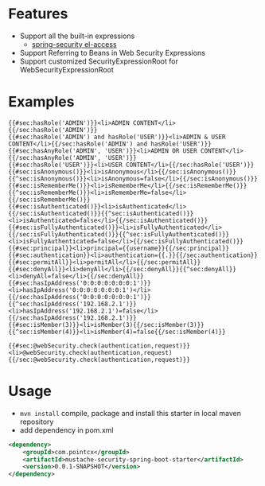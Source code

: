 # Features
- Support all the built-in expressions
    - [spring-security el-access](https://docs.spring.io/spring-security/site/docs/4.2.x/reference/html/el-access.html)
- Support Referring to Beans in Web Security Expressions
- Support customized SecurityExpressionRoot for WebSecurityExpressionRoot    
    
# Examples
```text
{{#sec:hasRole('ADMIN')}}<li>ADMIN CONTENT</li>{{/sec:hasRole('ADMIN')}}
{{#sec:hasRole('ADMIN') and hasRole('USER')}}<li>ADMIN & USER CONTENT</li>{{/sec:hasRole('ADMIN') and hasRole('USER')}}
{{#sec:hasAnyRole('ADMIN', 'USER')}}<li>ADMIN OR USER CONTENT</li>{{/sec:hasAnyRole('ADMIN', 'USER')}}
{{#sec:hasRole('USER')}}<li>USER CONTENT</li>{{/sec:hasRole('USER')}}
{{#sec:isAnonymous()}}<li>isAnonymous</li>{{/sec:isAnonymous()}}{{^sec:isAnonymous()}}<li>isAnonymous=false</li>{{/sec:isAnonymous()}}
{{#sec:isRememberMe()}}<li>isRememberMe</li>{{/sec:isRememberMe()}}{{^sec:isRememberMe()}}<li>isRememberMe=false</li>{{/sec:isRememberMe()}}
{{#sec:isAuthenticated()}}<li>isAuthenticated</li>{{/sec:isAuthenticated()}}{{^sec:isAuthenticated()}}<li>isAuthenticated=false</li>{{/sec:isAuthenticated()}}
{{#sec:isFullyAuthenticated()}}<li>isFullyAuthenticated</li>{{/sec:isFullyAuthenticated()}}{{^sec:isFullyAuthenticated()}}<li>isFullyAuthenticated=false</li>{{/sec:isFullyAuthenticated()}}
{{#sec:principal}}<li>principal={{username}}{{/sec:principal}}
{{#sec:authentication}}<li>authentication={{.}}{{/sec:authentication}}
{{#sec:permitAll}}<li>permitAll</li>{{/sec:permitAll}}
{{#sec:denyAll}}<li>denyAll</li>{{/sec:denyAll}}{{^sec:denyAll}}<li>denyAll=false</li>{{/sec:denyAll}}
{{#sec:hasIpAddress('0:0:0:0:0:0:0:1')}}<li>hasIpAddress('0:0:0:0:0:0:0:1')</li>{{/sec:hasIpAddress('0:0:0:0:0:0:0:1')}}{{^sec:hasIpAddress('192.168.2.1')}}<li>hasIpAddress('192.168.2.1')=false</li>{{/sec:hasIpAddress('192.168.2.1')}}
{{#sec:isMember(3)}}<li>isMember(3){{/sec:isMember(3)}}
{{^sec:isMember(4)}}<li>isMember(4)=false{{/sec:isMember(4)}}

{{#sec:@webSecurity.check(authentication,request)}}<li>@webSecurity.check(authentication,request){{/sec:@webSecurity.check(authentication,request)}}
```

# Usage
- `mvn install` compile, package and install this starter in local maven repository
- add dependency in pom.xml
```xml
<dependency>
    <groupId>com.pointcx</groupId>
    <artifactId>mustache-security-spring-boot-starter</artifactId>
    <version>0.0.1-SNAPSHOT</version>
</dependency>
```
